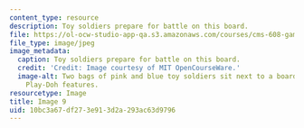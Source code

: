 ```yaml
---
content_type: resource
description: Toy soldiers prepare for battle on this board.
file: https://ol-ocw-studio-app-qa.s3.amazonaws.com/courses/cms-608-game-design-spring-2008/10bc3a67df273e913d2a293ac63d9796_09.jpg
file_type: image/jpeg
image_metadata:
  caption: Toy soldiers prepare for battle on this board.
  credit: 'Credit: Image courtesy of MIT OpenCourseWare.'
  image-alt: Two bags of pink and blue toy soldiers sit next to a board with pink
    Play-Doh features.
resourcetype: Image
title: Image 9
uid: 10bc3a67-df27-3e91-3d2a-293ac63d9796
---
```

